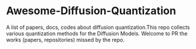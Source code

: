 # Awesome-Diffusion-Quantization
A list of papers, docs, codes about diffusion quantization.This repo collects various quantization methods for the Diffusion Models. Welcome to PR the works (papers, repositories) missed by the repo.

